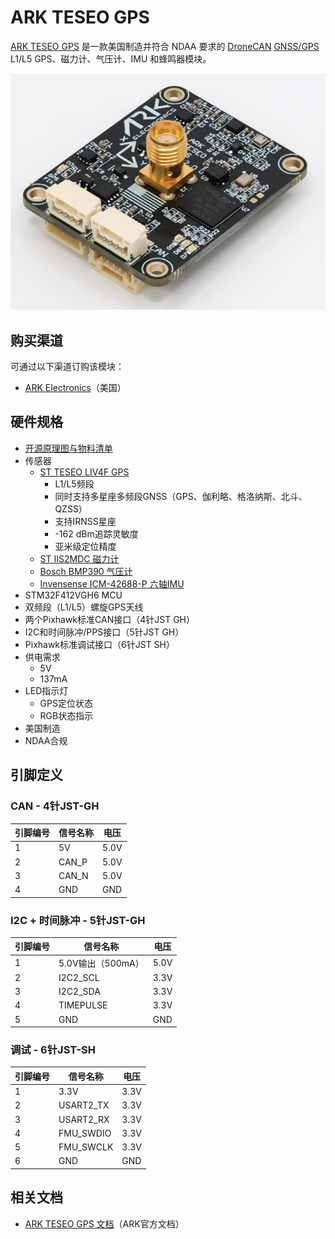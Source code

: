 # ARK TESEO GPS

[ARK TESEO GPS](https://arkelectron.gitbook.io/ark-documentation/sensors/ark-teseo-gps) 是一款美国制造并符合 NDAA 要求的 [DroneCAN](index.md) [GNSS/GPS](../gps_compass/index.md) L1/L5 GPS、磁力计、气压计、IMU 和蜂鸣器模块。

![ARK TESEO GPS](../../assets/hardware/gps/ark/ark_teseo_gps.jpg)

## 购买渠道

可通过以下渠道订购该模块：

- [ARK Electronics](https://arkelectron.com/product/ark-teseo-gps/)（美国）

## 硬件规格

- [开源原理图与物料清单](https://github.com/ARK-Electronics/ARK_Teseo_GPS)
- 传感器
  - [ST TESEO LIV4F GPS](https://www.st.com/en/positioning/teseo-liv4f.html)
    - L1/L5频段
    - 同时支持多星座多频段GNSS（GPS、伽利略、格洛纳斯、北斗、QZSS）
    - 支持IRNSS星座
    - -162 dBm追踪灵敏度
    - 亚米级定位精度
  - [ST IIS2MDC 磁力计](https://www.st.com/en/mems-and-sensors/iis2mdc.html)
  - [Bosch BMP390 气压计](https://www.bosch-sensortec.com/products/environmental-sensors/pressure-sensors/pressure-sensors-bmp390.html)
  - [Invensense ICM-42688-P 六轴IMU](https://invensense.tdk.com/products/motion-tracking/6-axis/icm-42688-p/)
- STM32F412VGH6 MCU
- 双频段（L1/L5）螺旋GPS天线
- 两个Pixhawk标准CAN接口（4针JST GH）
- I2C和时间脉冲/PPS接口（5针JST GH）
- Pixhawk标准调试接口（6针JST SH）
- 供电需求
  - 5V
  - 137mA
- LED指示灯
  - GPS定位状态
  - RGB状态指示
- 美国制造
- NDAA合规

## 引脚定义

### CAN - 4针JST-GH

| 引脚编号 | 信号名称 | 电压 |
| -------- | -------- | ---- |
| 1        | 5V       | 5.0V |
| 2        | CAN_P    | 5.0V |
| 3        | CAN_N    | 5.0V |
| 4        | GND      | GND  |

### I2C + 时间脉冲 - 5针JST-GH

| 引脚编号 | 信号名称          | 电压  |
| -------- | ----------------- | ----- |
| 1        | 5.0V输出（500mA） | 5.0V  |
| 2        | I2C2_SCL          | 3.3V  |
| 3        | I2C2_SDA          | 3.3V  |
| 4        | TIMEPULSE         | 3.3V  |
| 5        | GND               | GND   |

### 调试 - 6针JST-SH

| 引脚编号 | 信号名称    | 电压  |
| -------- | ----------- | ----- |
| 1        | 3.3V        | 3.3V  |
| 2        | USART2_TX   | 3.3V  |
| 3        | USART2_RX   | 3.3V  |
| 4        | FMU_SWDIO   | 3.3V  |
| 5        | FMU_SWCLK   | 3.3V  |
| 6        | GND         | GND   |

## 相关文档

- [ARK TESEO GPS 文档](https://arkelectron.gitbook.io/ark-documentation/sensors/ark-teseo-gps)（ARK官方文档）
